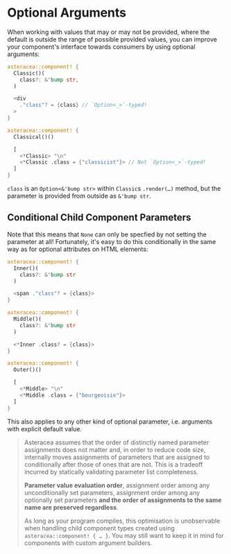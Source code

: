 # Optional Arguments

When working with values that may or may not be provided, where the default is outside the range of possible provided values, you can improve your component's interface towards consumers by using optional arguments:

```rust asteracea=Classical
asteracea::component! {
  Classic()(
    class?: &'bump str,
  )

  <div
    ."class"? = {class} // `Option<_>`-typed!
  >
}

asteracea::component! {
  Classical()()

  [
    <*Classic> "\n"
    <*Classic .class = {"classicist"}> // Not `Option<_>`-typed!
  ]
}
```

`class` is an `Option<&'bump str>` within `Classic`s `.render(…)` method, but the parameter is provided from outside as `&'bump str`.

## Conditional Child Component Parameters

Note that this means that `None` can only be specfied by not setting the parameter at all! Fortunately, it's easy to do this conditionally in the same way as for optional attributes on HTML elements:

```rust asteracea=Outer
asteracea::component! {
  Inner()(
    class?: &'bump str
  )

  <span ."class"? = {class}>
}

asteracea::component! {
  Middle()(
    class?: &'bump str
  )

  <*Inner .class? = {class}>
}

asteracea::component! {
  Outer()()

  [
    <*Middle> "\n"
    <*Middle .class = {"bourgeoisie"}>
  ]
}
```

This also applies to any other kind of optional parameter, i.e. arguments with explicit default value.

> Asteracea assumes that the order of distinctly named parameter assignments does not matter and, in order to reduce code size, internally moves assignments of parameters that are assigned to conditionally after those of ones that are not. This is a tradeoff incurred by statically validating parameter list completeness.
>
> **Parameter value evaluation order**, assignment order among any unconditionally set parameters, assignment order among any optionally set parameters **and the order of assignments to the same name are preserved regardless**.
>
> As long as your program compiles, this optimisation is unobservable when handling child component types created using `asteracea::component! { … }`. You may still want to keep it in mind for components with custom argument builders.

